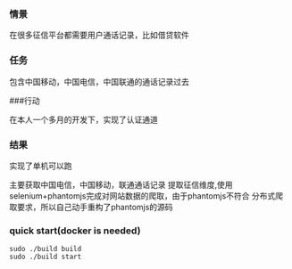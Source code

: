 ### 情景

在很多征信平台都需要用户通话记录，比如借贷软件

### 任务

包含中国移动，中国电信，中国联通的通话记录过去

###行动

在本人一个多月的开发下，实现了认证通道

### 结果

实现了单机可以跑


主要获取中国电信，中国移动，联通通话记录 提取征信维度,使用selenium+phantomjs完成对网站数据的爬取，由于phantomjs不符合 分布式爬取要求，所以自己动手重构了phantomjs的源码

### quick start(docker is needed)

```
sudo ./build build
sudo ./build start
```
